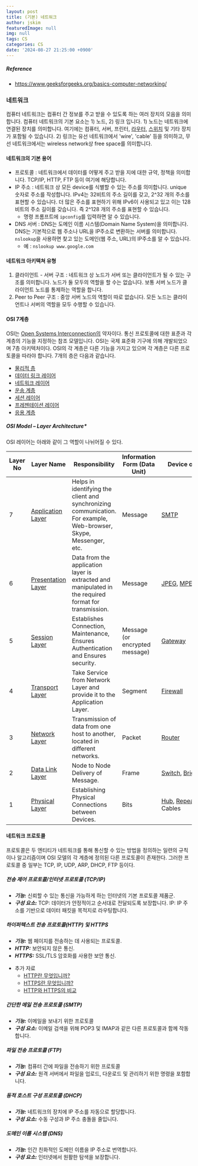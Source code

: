 ```yaml
---
layout: post
title: (기본) 네트워크
author: jskim
featuredImage: null
img: null
tags: CS
categories: CS
date: '2024-08-27 21:25:00 +0900'
---
```



##### Reference
- https://www.geeksforgeeks.org/basics-computer-networking/

### 네트워크
컴퓨터 네트워크는 컴퓨터 간 정보를 주고 받을 수 있도록 하는 여러 장치의 모음을 의미합니다. 컴퓨터 네트워크의 기본 요소는 1) 노드, 2) 링크 입니다. 1) 노드는 네트워크에 연결된 장치를 의미합니다. 여기에는 컴퓨터, 서버, 프린터, [라우터,](https://www.geeksforgeeks.org/introduction-of-a-router/) [스위치](https://www.geeksforgeeks.org/types-of-switches-in-computer-network/) 및 기타 장치가 포함될 수 있습니다. 2) 링크는 유선 네트워크에서 'wire', 'cable' 등을 의미하고, 무선 네트워크에서는 wireless network상 free space를 의미합니다.

#### 네트워크의 기본 용어
- 프로토콜 : 네트워크에서 데이터를 어떻게 주고 받을 지에 대한 규약, 정책을 의미합니다. TCP/IP, HTTP, FTP 등이 여기에 해당합니다.
- IP 주소 : 네트워크 상 모든 device를 식별할 수 있는 주소를 의미합니다. unique 숫자로 주소를 작성합니다. IPv4는 32비트의 주소 길이를 갖고, 2^32 개의 주소를 표현할 수 있습니다. 더 많은 주소를 표현하기 위해 IPv6이 사용되고 있고 이는 128비트의 주소 길이를 갖습니다. 즉 2^128 개의 주소를 표현할 수 있습니다.
	- 명령 프롬프트에 `ipconfig`를 입력하면 알 수 있습니다.
- DNS 서버 : DNS는 도메인 이름 시스템(Domain Name System)을 의미합니다. DNS는 기본적으로 웹 주소나 URL을 IP주소로 변환하는 서버를 의미합니다. `nslookup`을 사용하면 찾고 있는 도메인(웹 주소, URL)의 IP주소를 알 수 있습니다.
	- 예 : `nslookup www.google.com`

#### 네트워크 아키텍쳐 유형
1. 클라이언트 - 서버 구조 : 네트워크 상 노드가 서버 또는 클라이언트가 될 수 있는 구조를 의미합니다. 노드가 둘 모두의 역할을 할 수는 없습니다. 보통 서버 노드가 클라이언트 노드를 통제하는 역할을 합니다.
2. Peer to Peer 구조 : 중앙 서버 노드의 역할이 따로 없습니다. 모든 노드는 클라이언트나 서버의 역할을 모두 수행할 수 있습니다.

#### OSI 7계층
OSI는 [Open Systems Interconnection의](https://www.geeksforgeeks.org/layers-of-osi-model/) 약자이다. 통신 프로토콜에 대한 표준과 각 계층의 기능을 지정하는 참조 모델입니다. OSI는 국제 표준화 기구에 의해 개발되었으며 7층 아키텍처이다. OSI의 각 계층은 다른 기능을 가지고 있으며 각 계층은 다른 프로토콜을 따라야 합니다. 7개의 층은 다음과 같습니다.

- [물리적 층](https://www.geeksforgeeks.org/physical-layer-in-osi-model/)
- [데이터 링크 레이어](https://www.geeksforgeeks.org/data-link-layer/)
- [네트워크 레이어](https://www.geeksforgeeks.org/network-layer-services-packetizing-routing-and-forwarding/)
- [운송 계층](https://www.geeksforgeeks.org/transport-layer-responsibilities/)
- [세션 레이어](https://www.geeksforgeeks.org/session-layer-in-osi-model/)
- [프레젠테이션 레이어](https://www.geeksforgeeks.org/presentation-layer-in-osi-model/)
- [응용 계층](https://www.geeksforgeeks.org/application-layer-in-osi-model/)

##### **OSI Model – Layer Architecture***
OSI 레이어는 아래와 같이 그 역할이 나뉘어질 수 있다.

| **Layer No** | **Layer Name**                                                                                                         | **Responsibility**                                                                                                | **Information Form (Data Unit)** | **Device or Protocol**                                                                                                                                                                                           |
| ------------ | ---------------------------------------------------------------------------------------------------------------------- | ----------------------------------------------------------------------------------------------------------------- | -------------------------------- | ---------------------------------------------------------------------------------------------------------------------------------------------------------------------------------------------------------------- |
| 7            | [Application Layer](https://www.geeksforgeeks.org/open-systems-interconnection-model-osi/#application-layer-layer-7)   | Helps in identifying the client and synchronizing communication. For example, Web-browser, Skype, Messenger, etc. | Message                          | [SMTP](https://www.geeksforgeeks.org/simple-mail-transfer-protocol-smtp)                                                                                                                                         |
| 6            | [Presentation Layer](https://www.geeksforgeeks.org/open-systems-interconnection-model-osi/#presentation-layer-layer-6) | Data from the application layer is extracted and manipulated in the required format for transmission.             | Message                          | [JPEG](https://www.geeksforgeeks.org/jpeg-full-form), [MPEG](https://www.geeksforgeeks.org/mpeg-full-form), [GIF](https://www.geeksforgeeks.org/what-is-a-gif-file)                                              |
| 5            | [Session Layer](https://www.geeksforgeeks.org/open-systems-interconnection-model-osi/#session-layer-layer-5)           | Establishes Connection, Maintenance, Ensures Authentication and Ensures security.                                 | Message (or encrypted message)   | [Gateway](https://www.geeksforgeeks.org/what-is-circuit-level-gateway)                                                                                                                                           |
| 4            | [Transport Layer](https://www.geeksforgeeks.org/open-systems-interconnection-model-osi/#transport-layer-layer-4)       | Take Service from Network Layer and provide it to the Application Layer.                                          | Segment                          | [Firewall](https://www.geeksforgeeks.org/introduction-of-firewall-in-computer-network)                                                                                                                           |
| 3            | [Network Layer](https://www.geeksforgeeks.org/open-systems-interconnection-model-osi/#network-layer-layer-3)           | Transmission of data from one host to another, located in different networks.                                     | Packet                           | [Router](https://www.geeksforgeeks.org/introduction-of-a-router)                                                                                                                                                 |
| 2            | [Data Link Layer](https://www.geeksforgeeks.org/open-systems-interconnection-model-osi/#data-link-layer-layer-2)       | Node to Node Delivery of Message.                                                                                 | Frame                            | [Switch](https://www.geeksforgeeks.org/what-is-a-network-switch-and-how-does-it-work), [Bridge](https://www.geeksforgeeks.org/what-is-bridge-in-computer-network-types-uses-functions-differences)               |
| 1            | [Physical Layer](https://www.geeksforgeeks.org/open-systems-interconnection-model-osi/#physical-layer-layer-1)         | Establishing Physical Connections between Devices.                                                                | Bits                             | [Hub](https://www.geeksforgeeks.org/what-is-network-hub-and-how-it-works), [Repeater](https://www.geeksforgeeks.org/repeaters-in-computer-network), [Modem](https://www.geeksforgeeks.org/what-is-modem), Cables |

#### 네트워크 프로토콜
프로토콜은 두 엔티티가 네트워크를 통해 통신할 수 있는 방법을 정의하는 일련의 규칙이나 알고리즘이며 OSI 모델의 각 계층에 정의된 다른 프로토콜이 존재한다. 그러한 프로토콜 중 일부는 TCP, IP, UDP, ARP, DHCP, FTP 등이다.
##### 전송 제어 프로토콜/인터넷 프로토콜 (TCP/IP)
* ***기능:*** 신뢰할 수 있는 통신을 가능하게 하는 인터넷의 기본 프로토콜 제품군.
* ***구성 요소:***
TCP: 데이터가 안정적이고 순서대로 전달되도록 보장합니다.
IP: IP 주소를 기반으로 데이터 패킷을 목적지로 라우팅합니다.
##### 하이퍼텍스트 전송 프로토콜(HTTP) 및 HTTPS
* ***기능:*** 웹 페이지를 전송하는 데 사용되는 프로토콜.
* ***HTTP:*** 보안되지 않은 통신.
* ***HTTPS:*** SSL/TLS 암호화를 사용한 보안 통신.
- 추가 자료 
	- [HTTP란 무엇입니까?](https://www.cloudflare.com/ko-kr/learning/ddos/glossary/hypertext-transfer-protocol-http/)
	- [HTTPS란 무엇입니까?](https://www.cloudflare.com/ko-kr/learning/ssl/what-is-https/)
	- [HTTP와 HTTPS의 비교](https://www.cloudflare.com/ko-kr/learning/ssl/why-is-http-not-secure/)
##### 간단한 메일 전송 프로토콜 (SMTP)
* ***기능:*** 이메일을 보내기 위한 프로토콜
* ***구성 요소:*** 이메일 검색을 위해 POP3 및 IMAP과 같은 다른 프로토콜과 함께 작동합니다.
##### 파일 전송 프로토콜 (FTP)
* ***기능:*** 컴퓨터 간에 파일을 전송하기 위한 프로토콜
* ***구성 요소:*** 원격 서버에서 파일을 업로드, 다운로드 및 관리하기 위한 명령을 포함합니다.
##### 동적 호스트 구성 프로토콜 (DHCP)
* ***기능:*** 네트워크의 장치에 IP 주소를 자동으로 할당합니다.
* ***구성 요소:*** 수동 구성과 IP 주소 충돌을 줄입니다.
##### 도메인 이름 시스템 (DNS)
* ***기능:*** 인간 친화적인 도메인 이름을 IP 주소로 번역합니다.
* ***구성 요소:*** 인터넷에서 원활한 탐색을 보장합니다.